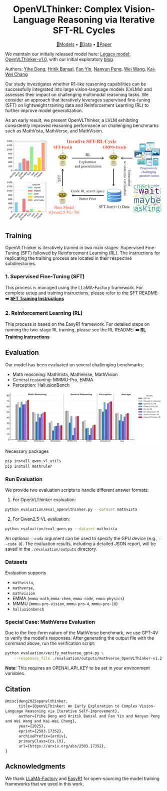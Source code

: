 <div align="center">

<h1>OpenVLThinker: Complex Vision-Language Reasoning via Iterative SFT-RL Cycles</h1>

<p align="center">
  <a href="https://huggingface.co/collections/ydeng9/openvlthinker-v12-models-686f4632c23b59379c475169">🤗Models</a> • <a href="https://huggingface.co/collections/ydeng9/openvlthinker-v12-datasets-686f45e48d02e00b1585299e">🤗Data</a> • <a href="https://arxiv.org/abs/2503.17352">📄Paper</a>
</p>

</div>

We maintain our initially released model here: [Legacy model: OpenVLThinker-v1.0](https://huggingface.co/ydeng9/OpenVLThinker-7B), with our initial exploratory [blog](https://yihe-deng.notion.site/openvlthinker).

Authors: [Yihe Deng](https://yihe-deng.notion.site/yihe-deng-main), [Hritik Bansal](https://sites.google.com/view/hbansal), [Fan Yin](https://fanyin3639.github.io/), [Nanyun Peng](https://violetpeng.github.io/), [Wei Wang](https://web.cs.ucla.edu/~weiwang/), [Kai-Wei Chang](https://web.cs.ucla.edu/~kwchang/)

Our study investigates whether R1-like reasoning capabilities can be successfully integrated into large vision-language models (LVLMs) and assesses their impact on challenging multimodal reasoning tasks. We consider an approach that iteratively leverages supervised fine-tuning (SFT) on lightweight training data and Reinforcement Learning (RL) to further improve model generalization. 

As an early result, we present OpenVLThinker, a LVLM exhibiting consistently improved reasoning performance on challenging benchmarks such as MathVista, MathVerse, and MathVision.

<p align="center">
<img src="./assets/demo-vlthinker.png" width="700">
</p>

## Training

OpenVLThinker is iteratively trained in two main stages: Supervised Fine-Tuning (SFT) followed by Reinforcement Learning (RL). The instructions for replicating the training process are located in their respective subdirectories.

### 1. Supervised Fine-Tuning (SFT)

This process is managed using the LLaMA-Factory framework. For complete setup and training instructions, please refer to the SFT README:
**➡️ [SFT Training Instructions](./train/llama-factory/README.md)**

### 2. Reinforcement Learning (RL)

This process is based on the EasyR1 framework. For detailed steps on running the two-stage RL training, please see the RL README:
**➡️ [RL Training Instructions](./train/easyr1/README.md)**

## Evaluation

Our model has been evaluated on several challenging benchmarks:

- Math reasoning: MathVista, MathVerse, MathVision
- General reasoning: MMMU-Pro, EMMA
- Perception: HallusionBench

<p align="center">
<img src="./assets/overview.png" width="900">
</p>

Necessary packages
```bash
pip install qwen_vl_utils
pip install mathruler
```

### Run Evaluation

We provide two evaluation scripts to handle different answer formats:

1. For OpenVLThinker evaluation:

```bash
python evaluation/eval_openvlthinker.py --dataset mathvista
```

2. For Qwen2.5-VL evaluation:

```bash
python evaluation/eval_qwen.py --dataset mathvista
```

An optional `--cuda` argument can be used to specify the GPU device (e.g., `--cuda 0`). The evaluation results, including a detailed JSON report, will be saved in the `./evaluation/outputs` directory.

### Datasets
Evaluation supports 
- `mathvista`, 
- `mathverse`, 
- `mathvision`
- EMMA (`emma-math`,`emma-chem`, `emma-code`, `emma-physics`)
- MMMU (`mmmu-pro-vision`, `mmmu-pro-4`, `mmmu-pro-10`)
- `hallusionbench`

### Special Case: MathVerse Evaluation

Due to the free-form nature of the MathVerse benchmark, we use GPT-4V to verify the model's responses. After generating the output file with the command above, run the verification script:

```bash
python evaluation/verify_mathverse_gpt4.py \
    --responses_file ./evaluation/outputs/mathverse_OpenVLThinker-v1.2.json 
```

**Note**: This requires an OPENAI_API_KEY to be set in your environment variables.

## Citation
```text
@misc{deng2025openvlthinker,
      title={OpenVLThinker: An Early Exploration to Complex Vision-Language Reasoning via Iterative Self-Improvement}, 
      author={Yihe Deng and Hritik Bansal and Fan Yin and Nanyun Peng and Wei Wang and Kai-Wei Chang},
      year={2025},
      eprint={2503.17352},
      archivePrefix={arXiv},
      primaryClass={cs.CV},
      url={https://arxiv.org/abs/2503.17352}, 
}
```

## Acknowledgments

We thank [LLaMA-Factory](https://github.com/hiyouga/LLaMA-Factory) and [EasyR1](https://github.com/hiyouga/EasyR1) for open-sourcing the model training frameworks that we used in this work.